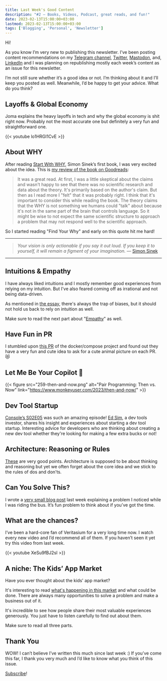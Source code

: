```yaml
---
title: Last Week's Good Content
description: "#2 — Books, Videos, Podcast, great reads, and fun!"
date: 2023-02-13T15:00:00+03:00
lastmod: 2023-02-13T15:00:00+03:00
tags: ['Blogging', 'Personal', 'Newsletter']
---
```


Hi!

As you know I’m very new to publishing this newsletter. I’ve been posting content recommendations on my [Telegram channel](https://t.me/mehdyK), [Twitter](https://twitter.com/mehdy314), [Mastodon](https://hackyderm.io/@mehdy), and, [LinkedIn](https://linkedin.com/in/mehdy314) and I was planning on republishing mostly each week’s content as an issue for this newsletter.

I’m not still sure whether it’s a good idea or not. I’m thinking about it and I’ll keep you posted as well. Meanwhile, I’d be happy to get your advice. What do you think?

## Layoffs & Global Economy

Joma explains the heavy layoffs in tech and why the global economy is shit right now. Probably not the most accurate one but definitely a very fun and straightforward one.

{{< youtube lo1HRGl1CvE >}}

## About WHY

After reading [Start With WHY](https://www.goodreads.com/book/show/8131906-start-with-why), Simon Sinek’s first book, I was very excited about the idea. This is [my review of the book on Goodreads](https://www.goodreads.com/review/show/2173054925):

> It was a great read. At first, I was a little skeptical about the claims and wasn't happy to see that there was no scientific research and data about the theory. It's primarily based on the author's claim. But then as I read more I "felt" that it was probably right. I think that it's important to consider this while reading the book. The theory claims that the WHY is not something we humans could "talk" about because it's not in the same part of the brain that controls language. So it might be wise to not expect the same scientific structure to approach a problem that may not respond well to the scientific approach.

So I started reading "Find Your Why" and early on this quote hit me hard!

---
> *Your vision is only actionable if you say it out loud. If you keep it to yourself, it will remain a figment of your imagination.* — [Simon Sinek](https://www.goodreads.com/quotes/10632764-your-vision-is-only-actionable-if-you-say-it-out)
---

## Intuitions & Empathy

I have always liked intuitions and I mostly remember good experiences from relying on my intuition. But I've also feared coming off as irrational and not being data-driven.

As mentioned in [the essay](https://medium.com/the-cloud-architect/skills-that-make-a-big-difference-569bfb81c4bc), there's always the trap of biases, but it should not hold us back to rely on intuition as well.

Make sure to read the next part about "[Empathy](https://medium.com/the-cloud-architect/skills-that-make-a-big-difference-a68d316b5954)" as well.

## Have Fun in PR

I stumbled upon [this PR](https://github.com/docker/compose/pull/9687) of the docker/compose project and found out they have a very fun and cute idea to ask for a cute animal picture on each PR. 😻

## Let Me Be Your Copilot 🥸

{{< figure src="259-then-and-now.png" alt="Pair Programming: Then vs. Now" link="<https://www.monkeyuser.com/2023/then-and-now/>" >}}

## Dev Tool Startup

[Console’s S02E05](https://console.dev/podcast/s02e05-devtools-investing-ed-sim-boldstart/) was such an amazing episode! [Ed Sim](https://www.linkedin.com/in/edsim/), a dev tools investor, shares his insight and experiences about starting a dev tool startup. Interesting advice for developers who are thinking about creating a new dev tool whether they're looking for making a few extra bucks or not!

## Architecture: Reasoning or Rules

[These](https://blog.thecodewhisperer.com/permalink/investing-wisely-in-architecture-through-refactoring) are very good points. Architecture is supposed to be about thinking and reasoning but yet we often forget about the core idea and we stick to the rules of dos and don'ts.

## Can You Solve This?

I wrote a [very small blog post](https://blog.thecodewhisperer.com/permalink/investing-wisely-in-architecture-through-refactoring) last week explaining a problem I noticed while I was riding the bus. It’s fun problem to think about if you’ve got the time.

## What are the chances?

I’ve been a hard-core fan of Veritasium for a very long time now. I watch every new video and I’d recommend all of them. If you haven’t seen it yet try this video from last week.

{{< youtube XeSu9fBJ2sI >}}

## A niche: The Kids’ App Market

Have you ever thought about the kids' app market?

It's interesting to read [what's happening in this market](https://www.bjornjeffery.com/2019/05/31/the-kids-app-market-a-strategic-overview/) and what could be done. There are always many opportunities to solve a problem and make a business out of it.

It's incredible to see how people share their most valuable experiences generously. You just have to listen carefully to find out about them.

Make sure to read all three parts.

## Thank You

WOW! I can’t believe I’ve written this much since last week :) If you’ve come this far, I thank you very much and I’d like to know what you think of this issue.

[Subscribe](https://mehdy314.substack.com/)!
